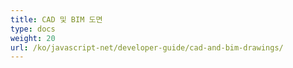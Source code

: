 ```yaml
---
title: CAD 및 BIM 도면
type: docs
weight: 20
url: /ko/javascript-net/developer-guide/cad-and-bim-drawings/
---
```

